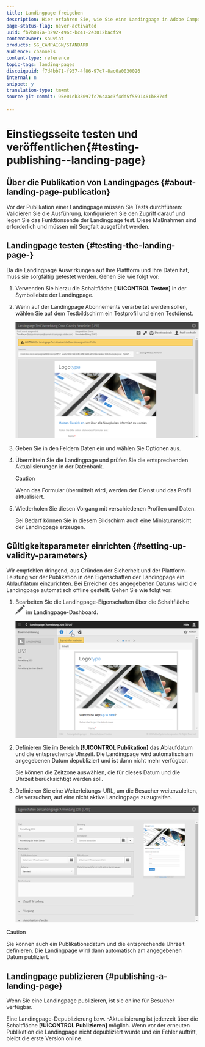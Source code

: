 ```yaml
---
title: Landingpage freigeben
description: Hier erfahren Sie, wie Sie eine Landingpage in Adobe Campaign testen und publizieren können.
page-status-flag: never-activated
uuid: fb7b087a-3292-496c-bc41-2e3012bacf59
contentOwner: sauviat
products: SG_CAMPAIGN/STANDARD
audience: channels
content-type: reference
topic-tags: landing-pages
discoiquuid: f7d4bb71-f957-4f86-97c7-8ac0a0030026
internal: n
snippet: y
translation-type: tm+mt
source-git-commit: 95e01eb33097fc76caac3f4dd5f5591461b887cf

---
```



# Einstiegsseite testen und veröffentlichen{#testing-publishing--landing-page}

## Über die Publikation von Landingpages {#about-landing-page-publication}

Vor der Publikation einer Landingpage müssen Sie Tests durchführen: Validieren Sie die Ausführung, konfigurieren Sie den Zugriff darauf und legen Sie das Funktionsende der Landingpage fest. Diese Maßnahmen sind erforderlich und müssen mit Sorgfalt ausgeführt werden.

## Landingpage testen {#testing-the-landing-page-}

Da die Landingpage Auswirkungen auf Ihre Plattform und Ihre Daten hat, muss sie sorgfältig getestet werden. Gehen Sie wie folgt vor:

1. Verwenden Sie hierzu die Schaltfläche **[!UICONTROL Testen]** in der Symbolleiste der Landingpage.
1. Wenn auf der Landingpage Abonnements verarbeitet werden sollen, wählen Sie auf dem Testbildschirm ein Testprofil und einen Testdienst.

   ![](assets/lp_test_2.png)

1. Geben Sie in den Feldern Daten ein und wählen Sie Optionen aus.
1. Übermitteln Sie die Landingpage und prüfen Sie die entsprechenden Aktualisierungen in der Datenbank.

   >[!CAUTION]
   >
   >Wenn das Formular übermittelt wird, werden der Dienst und das Profil aktualisiert.

1. Wiederholen Sie diesen Vorgang mit verschiedenen Profilen und Daten.

   Bei Bedarf können Sie in diesem Bildschirm auch eine Miniaturansicht der Landingpage erzeugen.

## Gültigkeitsparameter einrichten {#setting-up-validity-parameters}

Wir empfehlen dringend, aus Gründen der Sicherheit und der Plattform-Leistung vor der Publikation in den Eigenschaften der Landingpage ein Ablaufdatum einzurichten. Bei Erreichen des angegebenen Datums wird die Landingpage automatisch offline gestellt. Gehen Sie wie folgt vor:

1. Bearbeiten Sie die Landingpage-Eigenschaften über die Schaltfläche ![](assets/edit_darkgrey-24px.png) im Landingpage-Dashboard.

   ![](assets/lp_edit_properties_button.png)

1. Definieren Sie im Bereich **[!UICONTROL Publikation]** das Ablaufdatum und die entsprechende Uhrzeit. Die Landingpage wird automatisch am angegebenen Datum depubliziert und ist dann nicht mehr verfügbar.

   Sie können die Zeitzone auswählen, die für dieses Datum und die Uhrzeit berücksichtigt werden soll.

1. Definieren Sie eine Weiterleitungs-URL, um die Besucher weiterzuleiten, die versuchen, auf eine nicht aktive Landingpage zuzugreifen.

   ![](assets/lp_settings_general.png)

>[!CAUTION]
>
>Sie können auch ein Publikationsdatum und die entsprechende Uhrzeit definieren. Die Landingpage wird dann automatisch am angegebenen Datum publiziert.

## Landingpage publizieren {#publishing-a-landing-page}

Wenn Sie eine Landingpage publizieren, ist sie online für Besucher verfügbar.

Eine Landingpage-Depublizierung bzw. -Aktualisierung ist jederzeit über die Schaltfläche **[!UICONTROL Publizieren]** möglich. Wenn vor der erneuten Publikation die Landingpage nicht depubliziert wurde und ein Fehler auftritt, bleibt die erste Version online.
